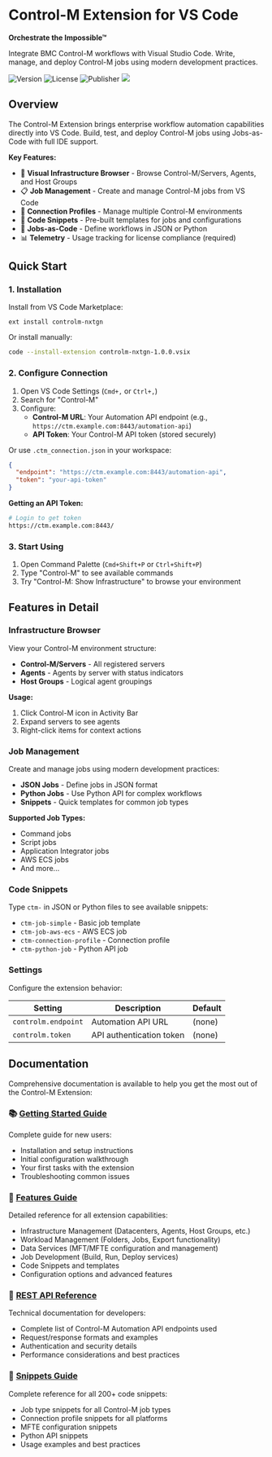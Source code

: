 # Control-M Extension for VS Code

**Orchestrate the Impossible™**

Integrate BMC Control-M workflows with Visual Studio Code. Write, manage, and deploy Control-M jobs using modern development practices.

![Version](https://img.shields.io/badge/Version-1.0.0-brightgreen) ![License](https://img.shields.io/badge/License-Apache%202.0-blue) ![Publisher](https://img.shields.io/badge/Publisher-BMC%20Software-blue) ![](https://img.shields.io/badge/dynamic/json.svg?label=Build%20State&url=https://raw.githubusercontent.com/controlm/ctm-vscode-extension/main/info.json&query=build&colorB=red)

## Overview

The Control-M Extension brings enterprise workflow automation capabilities directly into VS Code. Build, test, and deploy Control-M jobs using Jobs-as-Code with full IDE support.

**Key Features:**
- 🌳 **Visual Infrastructure Browser** - Browse Control-M/Servers, Agents, and Host Groups
- 📋 **Job Management** - Create and manage Control-M jobs from VS Code
- 🔌 **Connection Profiles** - Manage multiple Control-M environments
- 📝 **Code Snippets** - Pre-built templates for jobs and configurations
- 🔄 **Jobs-as-Code** - Define workflows in JSON or Python
- 📊 **Telemetry** - Usage tracking for license compliance (required)

## Quick Start

### 1. Installation

Install from VS Code Marketplace:
```
ext install controlm-nxtgn
```

Or install manually:
```bash
code --install-extension controlm-nxtgn-1.0.0.vsix
```

### 2. Configure Connection

1. Open VS Code Settings (`Cmd+,` or `Ctrl+,`)
2. Search for "Control-M"
3. Configure:
   - **Control-M URL**: Your Automation API endpoint (e.g., `https://ctm.example.com:8443/automation-api`)
   - **API Token**: Your Control-M API token (stored securely)

Or use `.ctm_connection.json` in your workspace:
```json
{
  "endpoint": "https://ctm.example.com:8443/automation-api",
  "token": "your-api-token"
}
```

**Getting an API Token:**
```bash
# Login to get token
https://ctm.example.com:8443/
```

### 3. Start Using

1. Open Command Palette (`Cmd+Shift+P` or `Ctrl+Shift+P`)
2. Type "Control-M" to see available commands
3. Try "Control-M: Show Infrastructure" to browse your environment

## Features in Detail

### Infrastructure Browser

View your Control-M environment structure:
- **Control-M/Servers** - All registered servers
- **Agents** - Agents by server with status indicators
- **Host Groups** - Logical agent groupings

**Usage:**
1. Click Control-M icon in Activity Bar
2. Expand servers to see agents
3. Right-click items for context actions

### Job Management

Create and manage jobs using modern development practices:
- **JSON Jobs** - Define jobs in JSON format
- **Python Jobs** - Use Python API for complex workflows
- **Snippets** - Quick templates for common job types

**Supported Job Types:**
- Command jobs
- Script jobs
- Application Integrator jobs
- AWS ECS jobs
- And more...

### Code Snippets

Type `ctm-` in JSON or Python files to see available snippets:
- `ctm-job-simple` - Basic job template
- `ctm-job-aws-ecs` - AWS ECS job
- `ctm-connection-profile` - Connection profile
- `ctm-python-job` - Python API job

### Settings

Configure the extension behavior:

| Setting | Description | Default |
|---------|-------------|---------|
| `controlm.endpoint` | Automation API URL | (none) |
| `controlm.token` | API authentication token | (none) |

## Documentation

Comprehensive documentation is available to help you get the most out of the Control-M Extension:

### 📚 [Getting Started Guide](docs/GETTING_STARTED.md)
Complete guide for new users:
- Installation and setup instructions
- Initial configuration walkthrough
- Your first tasks with the extension
- Troubleshooting common issues

### 📖 [Features Guide](docs/FEATURES_GUIDE.md)
Detailed reference for all extension capabilities:
- Infrastructure Management (Datacenters, Agents, Host Groups, etc.)
- Workload Management (Folders, Jobs, Export functionality)
- Data Services (MFT/MFTE configuration and management)
- Job Development (Build, Run, Deploy services)
- Code Snippets and templates
- Configuration options and advanced features

### 🔧 [REST API Reference](docs/REST_API_REFERENCE.md)
Technical documentation for developers:
- Complete list of Control-M Automation API endpoints used
- Request/response formats and examples
- Authentication and security details
- Performance considerations and best practices

### 📝 [Snippets Guide](docs/SNIPPETS_GUIDE.md)
Complete reference for all 200+ code snippets:
- Job type snippets for all Control-M job types
- Connection profile snippets for all platforms
- MFTE configuration snippets
- Python API snippets
- Usage examples and best practices

